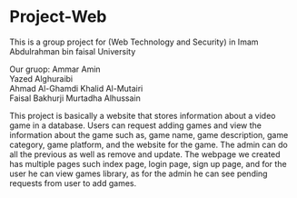 # Project-Web
This is a group project for (Web Technology and Security) in Imam Abdulrahman bin faisal University

Our gruop:
Ammar Amin	
Yazed Alghuraibi	
Ahmad Al-Ghamdi	
Khalid Al-Mutairi	
Faisal Bakhurji	
Murtadha Alhussain	

This project is basically a website that stores information about a video game in a database. 
Users can request adding games and view the information about the game such as, game name, game description, 
game category, game platform, and the website for the game.
The admin can do all the previous as well as remove and update.
The webpage we created has multiple pages such index page, login page, sign up page, and for the user 
he can view games library, as for the admin he can see pending requests from user to add games.
